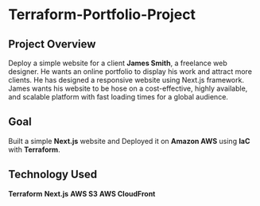 ﻿# Terraform-Portfolio-Project

## Project Overview
Deploy a simple website for a client **James Smith**, a freelance web designer.
He wants an online portfolio to display his work and attract more clients. He has designed a responsive website
using Next.js framework. 
James wants his website to be hose on a cost-effective, highly available, and scalable platform with 
fast loading times for a global audience.

## Goal 
Built a simple **Next.js** website and
Deployed it on **Amazon AWS** using **IaC** with **Terraform**.

## Technology Used
**Terraform**
**Next.js**
**AWS S3**
**AWS CloudFront**

